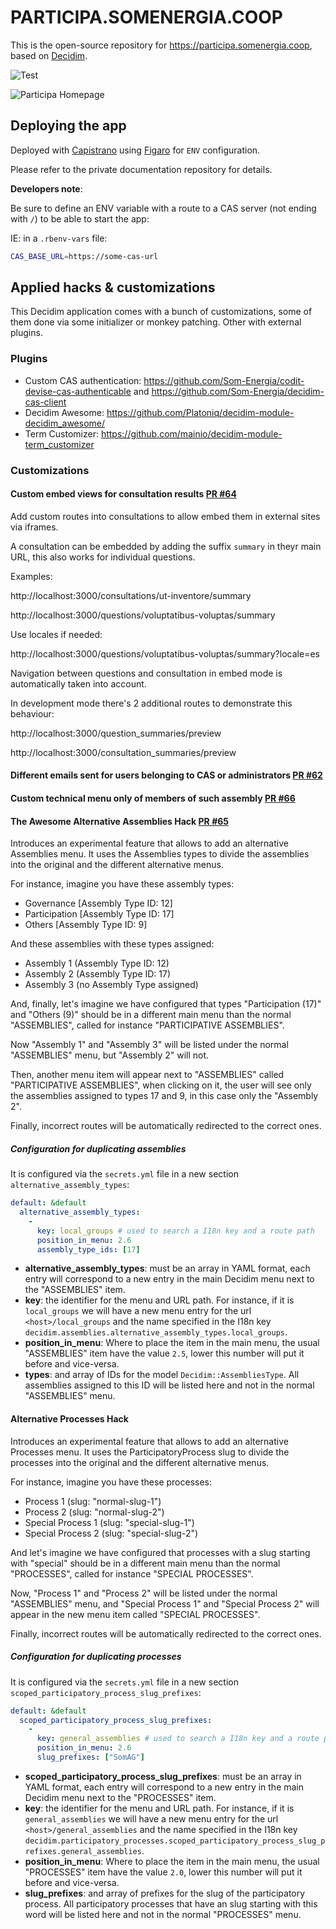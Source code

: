 # PARTICIPA.SOMENERGIA.COOP

This is the open-source repository for https://participa.somenergia.coop, based on [Decidim](https://github.com/decidim/decidim).

![Test](https://github.com/Som-Energia/decidim-som-energia-app/workflows/Test/badge.svg?branch=staging)

![Participa Homepage](app/assets/images/screenshot.png)

## Deploying the app

Deployed with [Capistrano](http://capistranorb.com/) using [Figaro](https://github.com/laserlemon/figaro) for `ENV` configuration.

Please refer to the private documentation repository for details.

**Developers note**:

Be sure to define an ENV variable with a route to a CAS server (not ending with `/`) to be able to start the app:

IE: in a `.rbenv-vars` file:

```bash
CAS_BASE_URL=https://some-cas-url
```

## Applied hacks & customizations

This Decidim application comes with a bunch of customizations, some of them done via some initializer or monkey patching. Other with external plugins.

### Plugins

- Custom CAS authentication: https://github.com/Som-Energia/codit-devise-cas-authenticable and https://github.com/Som-Energia/decidim-cas-client
- Decidim Awesome: https://github.com/Platoniq/decidim-module-decidim_awesome/
- Term Customizer: https://github.com/mainio/decidim-module-term_customizer

### Customizations

#### Custom embed views for consultation results [PR #64](https://github.com/Som-Energia/decidim-som-energia-app/pull/64)

Add custom routes into consultations to allow embed them in external sites via iframes.

A consultation can be embedded by adding the suffix `summary` in theyr main URL, this also works for individual questions.

Examples:

http://localhost:3000/consultations/ut-inventore/summary

http://localhost:3000/questions/voluptatibus-voluptas/summary

Use locales if needed:

http://localhost:3000/questions/voluptatibus-voluptas/summary?locale=es

Navigation between questions and consultation in embed mode is automatically taken into account.

In development mode there's 2 additional routes to demonstrate this behaviour:

http://localhost:3000/question_summaries/preview

http://localhost:3000/consultation_summaries/preview

#### Different emails sent for users belonging to CAS or administrators [PR #62](https://github.com/Som-Energia/decidim-som-energia-app/pull/62)

#### Custom technical menu only of members of such assembly [PR #66](https://github.com/Som-Energia/decidim-som-energia-app/pull/66)

#### The Awesome Alternative Assemblies Hack [PR #65](https://github.com/Som-Energia/decidim-som-energia-app/pull/65)

Introduces an experimental feature that allows to add an alternative Assemblies menu.
It uses the Assemblies types to divide the assemblies into the original and the different alternative menus.

For instance, imagine you have these assembly types:

- Governance [Assembly Type ID: 12]
- Participation [Assembly Type ID: 17]
- Others [Assembly Type ID: 9]

And these assemblies with these types assigned:

- Assembly 1 (Assembly Type ID: 12)
- Assembly 2 (Assembly Type ID: 17)
- Assembly 3 (no Assembly Type assigned)

And, finally, let's imagine we have configured that types "Participation (17)" and "Others (9)" should be in a different main menu than the normal "ASSEMBLIES", called for instance "PARTICIPATIVE ASSEMBLIES".

Now "Assembly 1" and "Assembly 3" will be listed under the normal "ASSEMBLIES" menu, but "Assembly 2" will not.

Then, another menu item will appear next to "ASSEMBLIES" called "PARTICIPATIVE ASSEMBLIES", when clicking on it, the user will see only the assemblies assigned to types 17 and 9, in this case only the "Assembly 2".

Finally, incorrect routes will be automatically redirected to the correct ones.

##### Configuration for duplicating assemblies

It is configured via the `secrets.yml` file in a new section `alternative_assembly_types`:

```yaml
default: &default
  alternative_assembly_types:
    -
      key: local_groups # used to search a I18n key and a route path
      position_in_menu: 2.6
      assembly_type_ids: [17]
```

- **alternative_assembly_types**: must be an array in YAML format, each entry will correspond to a new entry in the main Decidim menu next to the "ASSEMBLIES" item.
- **key**: the identifier for the menu and URL path. For instance, if it is `local_groups` we will have a new menu entry for the url `<host>/local_groups` and the name specified in the I18n key `decidim.assemblies.alternative_assembly_types.local_groups`.
- **position_in_menu**: Where to place the item in the main menu, the usual "ASSEMBLIES" item have the value `2.5`, lower this number will put it before and vice-versa.
- **types**: and array of IDs for the model `Decidim::AssembliesType`. All assemblies assigned to this ID will be listed here and not in the normal "ASSEMBLIES" menu.

#### Alternative Processes Hack

Introduces an experimental feature that allows to add an alternative Processes menu.
It uses the ParticipatoryProcess slug to divide the processes into the original and the different alternative menus.

For instance, imagine you have these processes:

- Process 1 (slug: "normal-slug-1")
- Process 2 (slug: "normal-slug-2")
- Special Process 1 (slug: "special-slug-1")
- Special Process 2 (slug: "special-slug-2")

And let's imagine we have configured that processes with a slug starting with "special" should be in a different main menu than the normal "PROCESSES", called for instance "SPECIAL PROCESSES".

Now, "Process 1" and "Process 2" will be listed under the normal "ASSEMBLIES" menu, and "Special Process 1" and "Special Process 2" will appear in the new menu item called "SPECIAL PROCESSES".

Finally, incorrect routes will be automatically redirected to the correct ones.

##### Configuration for duplicating processes

It is configured via the `secrets.yml` file in a new section `scoped_participatory_process_slug_prefixes`:

```yaml
default: &default
  scoped_participatory_process_slug_prefixes:
    -
      key: general_assemblies # used to search a I18n key and a route path
      position_in_menu: 2.6
      slug_prefixes: ["SomAG"]
```

- **scoped_participatory_process_slug_prefixes**: must be an array in YAML format, each entry will correspond to a new entry in the main Decidim menu next to the "PROCESSES" item.
- **key**: the identifier for the menu and URL path. For instance, if it is `general_assemblies` we will have a new menu entry for the url `<host>/general_assemblies` and the name specified in the I18n key `decidim.participatory_processes.scoped_participatory_process_slug_prefixes.general_assemblies`.
- **position_in_menu**: Where to place the item in the main menu, the usual "PROCESSES" item have the value `2.0`, lower this number will put it before and vice-versa.
- **slug_prefixes**: and array of prefixes for the slug of the participatory process. All participatory processes that have an slug starting with this word will be listed here and not in the normal "PROCESSES" menu.
